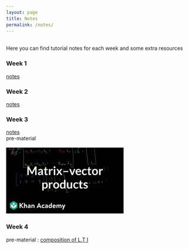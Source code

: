 ```yaml
---
layout: page
title: Notes
permalink: /notes/
---
```

<br>
Here you can find tutorial notes for each week and some extra resources
<br>
<h3> Week 1</h3>

[notes](https://github.com/mahdizmni/mata22/raw/master/notes/week%201.png)

### Week 2
[notes](https://github.com/mahdizmni/mata22/raw/master/notes/week%202.png)

### Week 3
[notes](https://github.com/mahdizmni/mata22/raw/master/notes/week3.png)   <br>
pre-material <br><br>
[![youtube](https://github.com/mahdizmni/mata22/raw/master/images/thumbnails/matrix-vector.jpg)](https://www.youtube.com/watch?v=7Mo4S2wyMg4)

### Week 4
pre-material :
[composition of L.T I](https://www.khanacademy.org/math/linear-algebra/matrix-transformations/composition-of-transformations/v/compositions-of-linear-transformations-1) 
